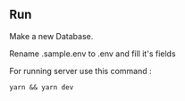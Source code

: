 ## Run

Make a new Database. 

Rename .sample.env to .env and fill it's fields

For running server use this command :

```
yarn && yarn dev
```

